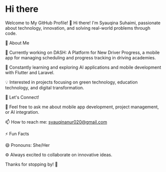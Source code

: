 # Hi there
Welcome to My GitHub Profile! 🌟
Hi there! I'm Syauqina Suhaimi, passionate about technology, innovation, and solving real-world problems through code.

🚀 About Me

🔭 Currently working on DASH: A Platform for New Driver Progress, a mobile app for managing scheduling and progress tracking in driving academies.

🌱 Constantly learning and exploring AI applications and mobile development with Flutter and Laravel.

💡 Interested in projects focusing on green technology, education technology, and digital transformation.


🤝 Let's Connect!

💬 Feel free to ask me about mobile app development, project management, or AI integration.

📫 How to reach me: syauqinanur020@gmail.com


⚡ Fun Facts

😄 Pronouns: She/Her

⚙️ Always excited to collaborate on innovative ideas.


Thanks for stopping by! 🚀
